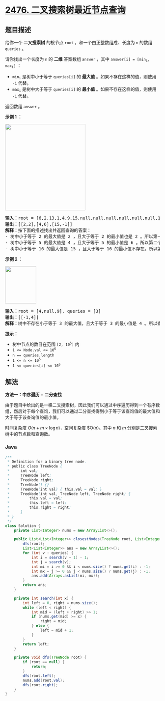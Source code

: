 # [2476. 二叉搜索树最近节点查询](https://leetcode.cn/problems/closest-nodes-queries-in-a-binary-search-tree)

## 题目描述

<p>给你一个 <strong>二叉搜索树</strong> 的根节点 <code>root</code> ，和一个由正整数组成、长度为 <code>n</code> 的数组 <code>queries</code> 。</p>

<p>请你找出一个长度为 <code>n</code> 的 <strong>二维</strong> 答案数组 <code>answer</code> ，其中 <code>answer[i] = [min<sub>i</sub>, max<sub>i</sub>]</code> ：</p>

<ul>
	<li><code>min<sub>i</sub></code> 是树中小于等于&nbsp;<code>queries[i]</code> 的 <strong>最大值</strong> 。如果不存在这样的值，则使用 <code>-1</code> 代替。</li>
	<li><code>max<sub>i</sub></code> 是树中大于等于&nbsp;<code>queries[i]</code> 的 <strong>最小值</strong> 。如果不存在这样的值，则使用 <code>-1</code> 代替。</li>
</ul>

<p>返回数组 <code>answer</code> 。</p>

<p><strong>示例 1 ：</strong></p>

<p><img alt="" src="https://fastly.jsdelivr.net/gh/doocs/leetcode@main/solution/2400-2499/2476.Closest%20Nodes%20Queries%20in%20a%20Binary%20Search%20Tree/images/bstreeedrawioo.png" style="width: 261px; height: 281px;" /></p>

<pre>
<strong>输入：</strong>root = [6,2,13,1,4,9,15,null,null,null,null,null,null,14], queries = [2,5,16]
<strong>输出：</strong>[[2,2],[4,6],[15,-1]]
<strong>解释：</strong>按下面的描述找出并返回查询的答案：
- 树中小于等于 2 的最大值是 2 ，且大于等于 2 的最小值也是 2 。所以第一个查询的答案是 [2,2] 。
- 树中小于等于 5 的最大值是 4 ，且大于等于 5 的最小值是 6 。所以第二个查询的答案是 [4,6] 。
- 树中小于等于 16 的最大值是 15 ，且大于等于 16 的最小值不存在。所以第三个查询的答案是 [15,-1] 。
</pre>

<p><strong>示例 2 ：</strong></p>

<p><img alt="" src="https://fastly.jsdelivr.net/gh/doocs/leetcode@main/solution/2400-2499/2476.Closest%20Nodes%20Queries%20in%20a%20Binary%20Search%20Tree/images/bstttreee.png" style="width: 101px; height: 121px;" /></p>

<pre>
<strong>输入：</strong>root = [4,null,9], queries = [3]
<strong>输出：</strong>[[-1,4]]
<strong>解释：</strong>树中不存在小于等于 3 的最大值，且大于等于 3 的最小值是 4 。所以查询的答案是 [-1,4] 。
</pre>

<p><strong>提示：</strong></p>

<ul>
	<li>树中节点的数目在范围 <code>[2, 10<sup>5</sup>]</code> 内</li>
	<li><code>1 &lt;= Node.val &lt;= 10<sup>6</sup></code></li>
	<li><code>n == queries.length</code></li>
	<li><code>1 &lt;= n &lt;= 10<sup>5</sup></code></li>
	<li><code>1 &lt;= queries[i] &lt;= 10<sup>6</sup></code></li>
</ul>

## 解法

**方法一：中序遍历 + 二分查找**

由于题目中给出的是一棵二叉搜索树，因此我们可以通过中序遍历得到一个有序数组，然后对于每个查询，我们可以通过二分查找得到小于等于该查询值的最大值和大于等于该查询值的最小值。

时间复杂度 $O(n + m \times \log n)$，空间复杂度 $O(n)。其中 $n$ 和 $m$ 分别是二叉搜索树中的节点数和查询数。

### **Java**

```java
/**
 * Definition for a binary tree node.
 * public class TreeNode {
 *     int val;
 *     TreeNode left;
 *     TreeNode right;
 *     TreeNode() {}
 *     TreeNode(int val) { this.val = val; }
 *     TreeNode(int val, TreeNode left, TreeNode right) {
 *         this.val = val;
 *         this.left = left;
 *         this.right = right;
 *     }
 * }
 */
class Solution {
    private List<Integer> nums = new ArrayList<>();

    public List<List<Integer>> closestNodes(TreeNode root, List<Integer> queries) {
        dfs(root);
        List<List<Integer>> ans = new ArrayList<>();
        for (int v : queries) {
            int i = search(v + 1) - 1;
            int j = search(v);
            int mi = i >= 0 && i < nums.size() ? nums.get(i) : -1;
            int mx = j >= 0 && j < nums.size() ? nums.get(j) : -1;
            ans.add(Arrays.asList(mi, mx));
        }
        return ans;
    }

    private int search(int x) {
        int left = 0, right = nums.size();
        while (left < right) {
            int mid = (left + right) >> 1;
            if (nums.get(mid) >= x) {
                right = mid;
            } else {
                left = mid + 1;
            }
        }
        return left;
    }

    private void dfs(TreeNode root) {
        if (root == null) {
            return;
        }
        dfs(root.left);
        nums.add(root.val);
        dfs(root.right);
    }
}
```
